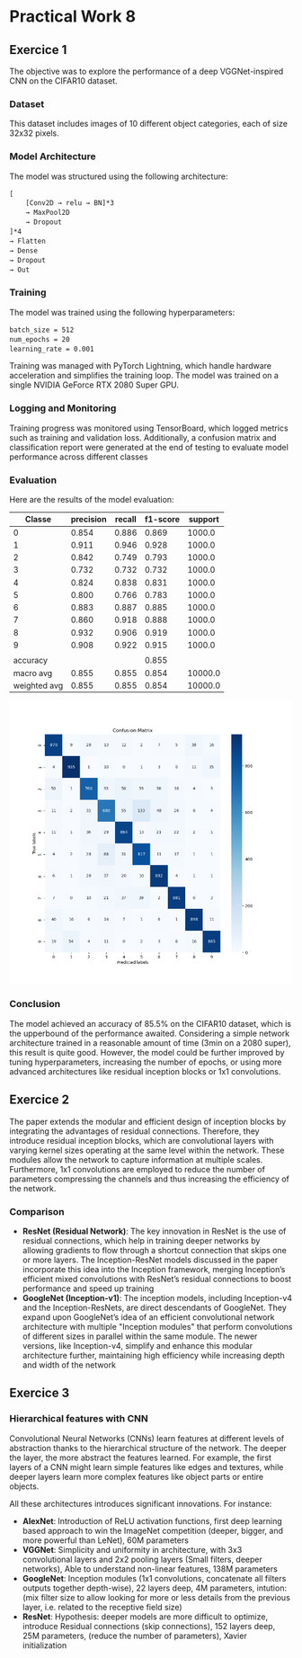 # Practical Work 8

## Exercice 1

The objective was to explore the performance of a deep VGGNet-inspired CNN on the CIFAR10 dataset.

### Dataset

This dataset includes images of 10 different object categories, each of size 32x32 pixels.

### Model Architecture

The model was structured using the following architecture:

```txt
[
    [Conv2D → relu → BN]*3 
    → MaxPool2D 
    → Dropout
]*4 
→ Flatten 
→ Dense 
→ Dropout
→ Out
```

### Training

The model was trained using the following hyperparameters:

```txt
batch_size = 512
num_epochs = 20
learning_rate = 0.001
```

Training was managed with PyTorch Lightning, which handle hardware acceleration and simplifies the training loop. The model was trained on a single NVIDIA GeForce RTX 2080 Super GPU.

### Logging and Monitoring

Training progress was monitored using TensorBoard, which logged metrics such as training and validation loss. Additionally, a confusion matrix and classification report were generated at the end of testing to evaluate model performance across different classes

### Evaluation

Here are the results of the model evaluation:

|   Classe  | precision | recall | f1-score | support |
| --- | --------- | ------ | -------- | ------- |
| 0   | 0.854     | 0.886  | 0.869    | 1000.0  |
| 1   | 0.911     | 0.946  | 0.928    | 1000.0  |
| 2   | 0.842     | 0.749  | 0.793    | 1000.0  |
| 3   | 0.732     | 0.732  | 0.732    | 1000.0  |
| 4   | 0.824     | 0.838  | 0.831    | 1000.0  |
| 5   | 0.800     | 0.766  | 0.783    | 1000.0  |
| 6   | 0.883     | 0.887  | 0.885    | 1000.0  |
| 7   | 0.860     | 0.918  | 0.888    | 1000.0  |
| 8   | 0.932     | 0.906  | 0.919    | 1000.0  |
| 9   | 0.908     | 0.922  | 0.915    | 1000.0  |
|     |           |        |          |         |
| accuracy      |           |        | 0.855    |         |
| macro avg     | 0.855     | 0.855  | 0.854    | 10000.0 |
| weighted avg  | 0.855     | 0.855  | 0.854    | 10000.0 |

![alt text](image.png)

### Conclusion

The model achieved an accuracy of 85.5% on the CIFAR10 dataset, which is the upperbound of the performance awaited. Considering a simple network architecture trained in a reasonable amount of time (3min on a 2080 super), this result is quite good. However, the model could be further improved by tuning hyperparameters, increasing the number of epochs, or using more advanced architectures like residual inception blocks or 1x1 convolutions.

## Exercice 2

The paper extends the modular and efficient design of inception blocks by integrating the advantages of residual connections. Therefore, they introduce residual inception blocks, which are convolutional layers with varying kernel sizes operating at the same level within the network. These modules allow the network to capture information at multiple scales. Furthermore, 1x1 convolutions are employed to reduce the number of parameters compressing the channels and thus increasing the efficiency of the network.

### Comparison

- **ResNet (Residual Network)**: The key innovation in ResNet is the use of residual connections, which help in training deeper networks by allowing gradients to flow through a shortcut connection that skips one or more layers. The Inception-ResNet models discussed in the paper incorporate this idea into the Inception framework, merging Inception’s efficient mixed convolutions with ResNet’s residual connections to boost performance and speed up training
- **GoogleNet (Inception-v1)**: The inception models, including Inception-v4 and the Inception-ResNets, are direct descendants of GoogleNet. They expand upon GoogleNet’s idea of an efficient convolutional network architecture with multiple "Inception modules" that perform convolutions of different sizes in parallel within the same module. The newer versions, like Inception-v4, simplify and enhance this modular architecture further, maintaining high efficiency while increasing depth and width of the network

## Exercice 3

### Hierarchical features with CNN

Convolutional Neural Networks (CNNs) learn features at different levels of abstraction thanks to the hierarchical structure of the network. The deeper the layer, the more abstract the features learned. For example, the first layers of a CNN might learn simple features like edges and textures, while deeper layers learn more complex features like object parts or entire objects.

All these architectures introduces significant innovations. For instance:

- **AlexNet**: Introduction of ReLU activation functions, first deep learning based approach to win the ImageNet competition (deeper, bigger, and more powerful than LeNet), 60M parameters
- **VGGNet**: Simplicity and uniformity in architecture, with 3x3 convolutional layers and 2x2 pooling layers (Small filters, deeper networks), Able to understand non-linear features, 138M parameters
- **GoogleNet**: Inception modules (1x1 convolutions, concatenate all filters outputs together depth-wise), 22 layers deep, 4M parameters, intution: (mix filter size to allow looking for more or less details from the previous layer, i.e. related to the receptive field size)
- **ResNet**: Hypothesis: deeper models are more difficult to optimize, introduce Residual connections (skip connections), 152 layers deep, 25M parameters, (reduce the number of parameters), Xavier initialization
